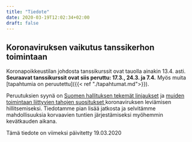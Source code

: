```yaml
---
title: "Tiedote"
date: 2020-03-19T12:02:34+02:00
draft: false
---
```

## Koronaviruksen vaikutus tanssikerhon toimintaan
Koronapoikkeustilan johdosta tanssikurssit ovat tauolla ainakin 13.4. asti. **Seuraavat tanssikurssit ovat siis peruttu: 17.3., 24.3. ja 7.4.** Myös muita [tapahtumia on peruutettu]({{< ref "./tapahtumat.md">}}).

Peruutuksien syynä on [Suomen hallituksen tekemät linjaukset](https://valtioneuvosto.fi/artikkeli/-/asset_publisher/10616/hallitus-paatti-suosituksista-koronaviruksen-leviamisen-hillitsemiseksi) ja [muiden toimintaan liittyvien tahojen suositukset ](https://www.stol-ry.fi/?x118281=185551) koronaviruksen leviämisen hillitsemiseksi. Tiedotamme pian lisää jatkosta ja selvitämme mahdollisuuksia korvaavien tuntien järjestämiseksi myöhemmin kevätkauden aikana.

Tämä tiedote on viimeksi päivitetty 19.03.2020
